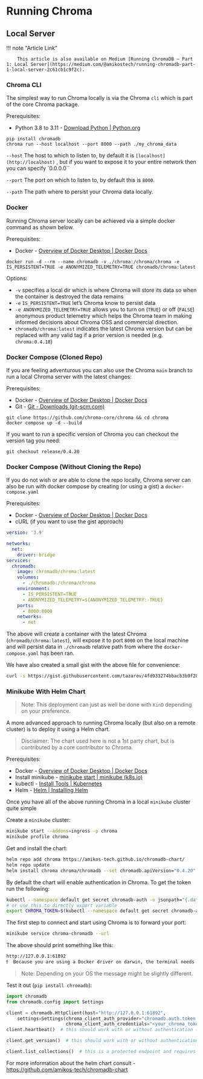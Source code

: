 # Running Chroma

## Local Server

!!! note "Article Link"
        
        This article is also available on Medium [Running ChromaDB — Part 1: Local Server](https://medium.com/@amikostech/running-chromadb-part-1-local-server-2c61cb1c9f2c).

### Chroma CLI

The simplest way to run Chroma locally is via the Chroma `cli` which is part of the core Chroma package.

Prerequisites:

- Python 3.8 to 3.11 - [Download Python | Python.org](https://www.python.org/downloads/)

```shell
pip install chromadb
chroma run --host localhost --port 8000 --path ./my_chroma_data
```

`--host` The host to which to listen to, by default it is `[localhost](http://localhost)` , but if you want to expose it to your entire network then you can specify `0.0.0.0``

`--port` The port on which to listen to, by default this is `8000`.

`--path` The path where to persist your Chroma data locally.

### Docker

Running Chroma server locally can be achieved via a simple docker command as shown below.

Prerequisites:

- Docker - [Overview of Docker Desktop | Docker Docs](https://docs.docker.com/desktop/)

```shell
docker run -d --rm --name chromadb -v ./chroma:/chroma/chroma -e IS_PERSISTENT=TRUE -e ANONYMIZED_TELEMETRY=TRUE chromadb/chroma:latest
```

Options:

- `-v` specifies a local dir which is where Chroma will store its data so when the container is destroyed the data remains
- `-e` `IS_PERSISTENT=TRUE` let’s Chroma know to persist data
- `-e ANONYMIZED_TELEMETRY=TRUE` allows you to turn on (`TRUE`) or off (`FALSE`) anonymous product telemetry which helps the Chroma team in making informed decisions about Chroma OSS and commercial direction.
- `chromadb/chroma:latest` indicates the latest Chroma version but can be replaced with any valid tag if a prior version is needed (e.g. `chroma:0.4.18`)

### Docker Compose (Cloned Repo)

If you are feeling adventurous you can also use the Chroma `main` branch to run a local Chroma server with the latest changes:

Prerequisites:

- Docker - [Overview of Docker Desktop | Docker Docs](https://docs.docker.com/desktop/)
- Git - [Git - Downloads (git-scm.com)](https://git-scm.com/downloads)

```shell
git clone https://github.com/chroma-core/chroma && cd chroma
docker compose up -d --build
```

If you want to run a specific version of Chroma you can checkout the version tag you need:

```shell
git checkout release/0.4.20
```

### Docker Compose (Without Cloning the Repo)

If you do not wish or are able to clone the repo locally, Chroma server can also be run with docker compose by creating (or using a gist) a `docker-compose.yaml`

Prerequisites:

- Docker - [Overview of Docker Desktop | Docker Docs](https://docs.docker.com/desktop/)
- cURL (if you want to use the gist approach)

```yaml
version: '3.9'

networks:
  net:
    driver: bridge
services:
  chromadb:
    image: chromadb/chroma:latest
    volumes:
      - ./chromadb:/chroma/chroma
    environment:
      - IS_PERSISTENT=TRUE
      - ANONYMIZED_TELEMETRY=${ANONYMIZED_TELEMETRY:-TRUE}
    ports:
      - 8000:8000
    networks:
      - net
```

The above will create a container with the latest Chroma (`chromadb/chroma:latest`), will expose it to port `8000` on the local machine and will persist data in `./chromadb` relative path from where the `docker-compose.yaml` has been ran.

We have also created a small gist with the above file for convenience:

```bash
curl -s https://gist.githubusercontent.com/tazarov/4fd933274bbacb3b9f286b15c01e904b/raw/87268142d64d8ee0f7f98c27a62a5d089923a1df/docker-compose.yaml | docker-compose -f - up
```

### Minikube With Helm Chart

> Note: This deployment can just as well be done with `KinD` depending on your preference.
>

A more advanced approach to running Chroma locally (but also on a remote cluster) is to deploy it using a Helm chart.

> Disclaimer: The chart used here is not a 1st party chart, but is contributed by a core contributor to Chroma.
>

Prerequisites:

- Docker - [Overview of Docker Desktop | Docker Docs](https://docs.docker.com/desktop/)
- Install minikube - [minikube start | minikube (k8s.io)](https://minikube.sigs.k8s.io/docs/start/)
- kubectl - [Install Tools | Kubernetes](https://kubernetes.io/docs/tasks/tools/#kubectl)
- Helm - [Helm | Installing Helm](https://helm.sh/docs/intro/install/)

Once you have all of the above running Chroma in a local `minikube` cluster quite simple

Create a `minikube` cluster:

```bash
minikube start --addons=ingress -p chroma
minikube profile chroma
```

Get and install the chart:

```bash
helm repo add chroma https://amikos-tech.github.io/chromadb-chart/
helm repo update
helm install chroma chroma/chromadb --set chromadb.apiVersion="0.4.20"
```

By default the chart will enable authentication in Chroma. To get the token run the following:

```bash
kubectl --namespace default get secret chromadb-auth -o jsonpath="{.data.token}" | base64 --decode
# or use this to directly export variable
export CHROMA_TOKEN=$(kubectl --namespace default get secret chromadb-auth -o jsonpath="{.data.token}" | base64 --decode)
```

The first step to connect and start using Chroma is to forward your port:

```bash
minikube service chroma-chromadb --url
```

The above should print something like this:

```bash
http://127.0.0.1:61892
❗  Because you are using a Docker driver on darwin, the terminal needs to be open to run it.
```

> Note: Depending on your OS the message might be slightly different.
>

Test it out (`pip install chromadb`):

```python
import chromadb
from chromadb.config import Settings

client = chromadb.HttpClient(host="http://127.0.0.1:61892",
    settings=Settings(chroma_client_auth_provider="chromadb.auth.token.TokenAuthClientProvider",
                      chroma_client_auth_credentials="<your_chroma_token>"))
client.heartbeat()  # this should work with or without authentication - it is a public endpoint

client.get_version()  # this should work with or without authentication - it is a public endpoint

client.list_collections()  # this is a protected endpoint and requires authentication
```

For more information about the helm chart consult - https://github.com/amikos-tech/chromadb-chart
